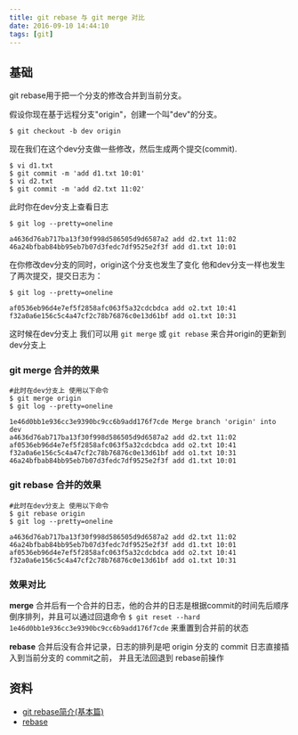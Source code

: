 ```yaml
---
title: git rebase 与 git merge 对比
date: 2016-09-10 14:44:10
tags: [git]
---
```


## 基础 ##

git rebase用于把一个分支的修改合并到当前分支。

假设你现在基于远程分支"origin"，创建一个叫"dev"的分支。

	$ git checkout -b dev origin

现在我们在这个dev分支做一些修改，然后生成两个提交(commit).

	$ vi d1.txt
	$ git commit -m 'add d1.txt 10:01'
	$ vi d2.txt
	$ git commit -m 'add d2.txt 11:02'

此时你在dev分支上查看日志

	$ git log --pretty=oneline
	
	a4636d76ab717ba13f30f998d586505d9d6587a2 add d2.txt 11:02
	46a24bfbab84bb95eb7b07d3fedc7df9525e2f3f add d1.txt 10:01


在你修改dev分支的同时，origin这个分支也发生了变化
他和dev分支一样也发生了两次提交，提交日志为：

	$ git log --pretty=oneline
	
	af0536eb96d4e7ef5f2858afc063f5a32cdcbdca add o2.txt 10:41
	f32a0a6e156c5c4a47cf2c78b76876c0e13d61bf add o1.txt 10:31


这时候在dev分支上 我们可以用 `git merge`  或 `git rebase` 来合并origin的更新到dev分支上

### git merge 合并的效果 ###
	#此时在dev分支上 使用以下命令
	$ git merge origin
	$ git log --pretty=oneline 
	
	1e46d0bb1e936cc3e9390bc9cc6b9add176f7cde Merge branch 'origin' into dev
	a4636d76ab717ba13f30f998d586505d9d6587a2 add d2.txt 11:02
	af0536eb96d4e7ef5f2858afc063f5a32cdcbdca add o2.txt 10:41
	f32a0a6e156c5c4a47cf2c78b76876c0e13d61bf add o1.txt 10:31
	46a24bfbab84bb95eb7b07d3fedc7df9525e2f3f add d1.txt 10:01

### git rebase 合并的效果 ###
	#此时在dev分支上 使用以下命令
	$ git rebase origin
	$ git log --pretty=oneline 
	
	a4636d76ab717ba13f30f998d586505d9d6587a2 add d2.txt 11:02
	46a24bfbab84bb95eb7b07d3fedc7df9525e2f3f add d1.txt 10:01
	af0536eb96d4e7ef5f2858afc063f5a32cdcbdca add o2.txt 10:41
	f32a0a6e156c5c4a47cf2c78b76876c0e13d61bf add o1.txt 10:31

### 效果对比 ###

**merge** 合并后有一个合并的日志，他的合并的日志是根据commit的时间先后顺序倒序排列，并且可以通过回退命令 `$ git reset --hard 1e46d0bb1e936cc3e9390bc9cc6b9add176f7cde` 来重置到合并前的状态

**rebase** 合并后没有合并记录，日志的排列是吧 origin 分支的 commit 日志直接插入到当前分支的 commit之前， 并且无法回退到 rebase前操作




## 资料 ##
- [git rebase简介(基本篇)](http://gitbook.liuhui998.com/4_2.html)
- [rebase](http://gitbook.liuhui998.com/4_2.html)